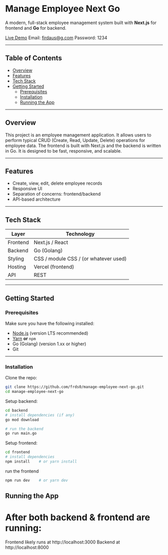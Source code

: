 # Manage Employee Next Go

A modern, full-stack employee management system built with **Next.js** for frontend and **Go** for backend.

[Live Demo](https://manage-employee-next-go.vercel.app)
Email: firdaus@g.com
Password: 1234

---

## Table of Contents

- [Overview](#overview)  
- [Features](#features)  
- [Tech Stack](#tech-stack)  
- [Getting Started](#getting-started)  
  - [Prerequisites](#prerequisites)  
  - [Installation](#installation)  
  - [Running the App](#running-the-app)  

---

## Overview

This project is an employee management application. It allows users to perform typical CRUD (Create, Read, Update, Delete) operations for employee data. The frontend is built with Next.js and the backend is written in Go. It is designed to be fast, responsive, and scalable.

---

## Features

- Create, view, edit, delete employee records  
- Responsive UI  
- Separation of concerns: frontend/backend  
- API-based architecture

---

## Tech Stack

| Layer        | Technology               |
|---------------|--------------------------|
| Frontend      | Next.js / React          |
| Backend       | Go (Golang)              |
| Styling       | CSS / module CSS / (or whatever used) |
| Hosting       | Vercel (frontend)        |
| API           | REST                     |

---

## Getting Started

### Prerequisites

Make sure you have the following installed:

- [Node.js](https://nodejs.org/) (version LTS recommended)  
- [Yarn](https://yarnpkg.com/) **or** `npm`  
- Go (Golang) (version 1.xx or higher)  
- Git  

---

### Installation


Clone the repo:

```bash
git clone https://github.com/frds0/manage-employee-next-go.git
cd manage-employee-next-go

```
Setup backend:
```bash
cd backend
# install dependencies (if any)
go mod download

# run the backend
go run main.go

```
Setup frontend:
```bash 
cd frontend
# install dependencies
npm install    # or yarn install

```
run the frontend
```bash
npm run dev    # or yarn dev
```
## Running the App

# After both backend & frontend are running:

Frontend likely runs at http://localhost:3000
Backend at http://localhost:8000 
